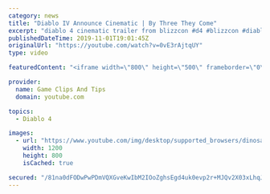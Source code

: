 ```yaml
---
category: news
title: "Diablo IV Announce Cinematic | By Three They Come"
excerpt: "diablo 4 cinematic trailer from blizzcon #d4 #blizzcon #diablo."
publishedDateTime: 2019-11-01T19:01:45Z
originalUrl: "https://youtube.com/watch?v=0vE3rAjtqUY"
type: video

featuredContent: "<iframe width=\"800\" height=\"500\" frameborder=\"0\" src=\"https://www.youtube.com/embed/0vE3rAjtqUY\" allow=\"accelerometer; autoplay; encrypted-media; gyroscope; picture-in-picture\" allowfullscreen></iframe>"

provider:
  name: Game Clips And Tips
  domain: youtube.com

topics:
  - Diablo 4

images:
  - url: "https://www.youtube.com/img/desktop/supported_browsers/dinosaur.png"
    width: 1200
    height: 800
    isCached: true

secured: "/81na0dFODwPwPDmVQXGveKwIbM2IOoZghsEgd4uk0evp2r+MJQv2X03xLhqJsXYxX9O3bqAMqOR2Dt+8WiHiF6YWjOn+u9wvv1eCwFAg04Q2bZj4OA8PiN2sxSSdizIdhU2Mnjs7/duRRirXtk4l/s632LDGi7WOKKG5syab4Is9Zzf6bZ4DAh8X6uX9zd8geQQBLG4c3WtUsnmAyFSnff9oM/9srIfAJb0ruRC7qkah+B/jM+oX8NMYYbTfqSkwIJ4uZoa39NTJFkCXbt6obLJ8KFLvwlJ2Lka8eG3M6CvvdinzCzSWpY9s0aHw/Qo8SrqZZEzOxQkUXWiGtscHY7awUPoQLwWr85BuvIQcz20Klkb14/EMIOCj9zpwl+nG3vGY4LXq/Nz5qvSTfVSHw==;PS+I7X3J32+3iGosgd3Taw=="
---
```


